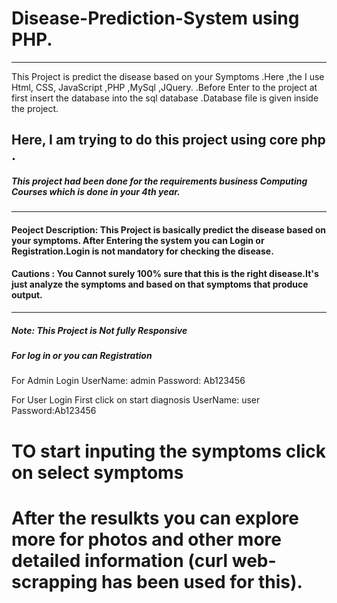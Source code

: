 # Disease-Prediction-System using PHP.
<hr>
This Project is predict the disease based on your Symptoms .Here ,the I use Html, CSS, JavaScript ,PHP ,MySql ,JQuery. .Before Enter to the project at first insert the database into the sql database .Database file is given inside the project.

## Here, I am trying to do this project using core php .

##### This project had been done for the requirements business Computing Courses which is done in your 4th year.

<hr>

#### Peoject Description: This Project is basically predict the disease based on your symptoms. After Entering the system you can Login or Registration.Login is not mandatory for checking the disease. 


#### Cautions : You Cannot surely 100% sure that this is the right disease.It's just analyze the symptoms and based on that symptoms that produce output.


<hr>

##### Note: This Project is Not fully Responsive 

##### For log in or you can Registration 

For Admin Login UserName: admin 
                Password: Ab123456

For User Login
        First click on start diagnosis 
               UserName: user
               Password:Ab123456


# TO start inputing the symptoms click on select symptoms
# After the resulkts you can explore more for photos and other more detailed information (curl web-scrapping has been used for this).
